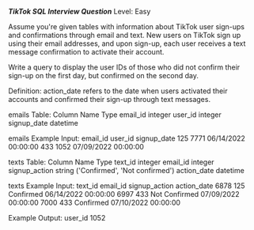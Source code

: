 ***TikTok SQL Interview Question***
Level: Easy

Assume you're given tables with information about TikTok user sign-ups and confirmations through email and text. 
New users on TikTok sign up using their email addresses, and upon sign-up, each user receives a text message confirmation to activate their account.

Write a query to display the user IDs of those who did not confirm their sign-up on the first day, but confirmed on the second day.

Definition: action_date refers to the date when users activated their accounts and confirmed their sign-up through text messages.

emails Table:
Column Name	Type
email_id	integer
user_id	        integer
signup_date	datetime

emails Example Input:
email_id	 user_id	       signup_date
125	         7771     	    06/14/2022 00:00:00
433	         1052	           07/09/2022 00:00:00

texts Table:
Column Name	Type
text_id	        integer
email_id	integer
signup_action	string ('Confirmed', 'Not confirmed')
action_date	datetime

texts Example Input:
text_id	email_id	signup_action	     action_date
6878	    125	         Confirmed	           06/14/2022 00:00:00
6997	    433	         Not Confirmed	     07/09/2022 00:00:00
7000	    433	         Confirmed	           07/10/2022 00:00:00

Example Output:
   user_id
    1052
